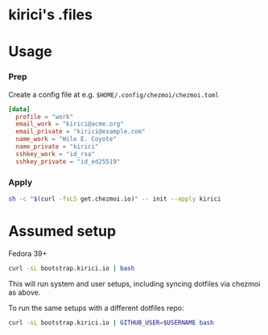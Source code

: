 # kirici's .files

# Usage

### Prep

Create a config file at e.g. `$HOME/.config/chezmoi/chezmoi.toml`

```toml
[data]
  profile = "work"
  email_work = "kirici@acme.org"
  email_private = "kirici@example.com"
  name_work = "Wile E. Coyote"
  name_private = "kirici"
  sshkey_work = "id_rsa"
  sshkey_private = "id_ed25519"
```

### Apply

```bash
sh -c "$(curl -fsLS get.chezmoi.io)" -- init --apply kirici
```

# Assumed setup

Fedora 39+

```bash
curl -sL bootstrap.kirici.io | bash
```

This will run system and user setups, including syncing dotfiles via chezmoi as above.

To run the same setups with a different dotfiles repo:

```bash
curl -sL bootstrap.kirici.io | GITHUB_USER=$USERNAME bash
```
